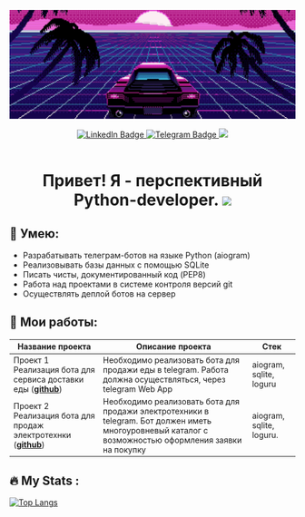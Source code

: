 ![Header](https://github.com/ditengm/ditengm/blob/main/assets/ezgif-2-2e88184649.gif?raw=true)
<div id="badges" align="center">
  <a href="your-linkedin-URL">
  <img src="https://img.shields.io/badge/LinkedIn-blue?style=for-the-badge&logo=linkedin&logoColor=white" alt="LinkedIn Badge"/>
  </a>
  <a href="your-tg-URL">
  <img src="https://img.shields.io/badge/Telegram-blue?logo=telegram&logoColor=white&style=for-the-badge" alt="Telegram Badge"/>
  </a>
  <a href="your-vk-URL">
  <img src="https://img.shields.io/badge/VK-blue?logo=VK&logoColor=white&style=for-the-badge"/>
  </a>
</div>
<div align='center'>
<img src="https://komarev.com/ghpvc/?username=DimDolino&style=flat-square&color=blue" alt=""/>
<h1>
 Привет! Я - перспективный Python-developer.
  <img src="https://media.giphy.com/media/hvRJCLFzcasrR4ia7z/giphy.gif" width="30px"/>
</h1>
</div>

## :metal: Умею:
<ul>
<li>Разрабатывать телеграм-ботов на языке Python (aiogram)
<li>Реализовывать базы данных с помощью SQLite
<li>Писать чисты, документированный код (PEP8)
<li>Работа над проектами в системе контроля версий git
<li>Осуществлять деплой ботов на сервер
</ul>

## :metal: Мои работы:

|Название проекта| Описание проекта| Стек|
|----------------|-----------------|-----|
|Проект 1  Реализация бота для сервиса доставки еды  (__[github](https://github.com/vickiticy/for_project_1)__)|Необходимо реализовать бота для продажи еды в telegram. Работа должна осуществляться, через telegram Web App|aiogram, sqlite, loguru|
|Проект 2 Реализация бота для продаж электротехнки  (__[github](https://github.com/bestGitW/cafeBot)__)|Необходимо реализовать бота для продажи электротехники в telegram. Бот должен иметь многоуровневый каталог с возможностью оформления заявки на покупку|aiogram, sqlite, loguru.|


## :fire: My Stats :
  
[![Top Langs](https://github-readme-stats.vercel.app/api/top-langs/?username=bestGitW)](https://github.com/anuraghazra/github-readme-stats)

